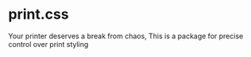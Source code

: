 # print.css
Your printer deserves a break from chaos, This is a package for precise control over print styling
